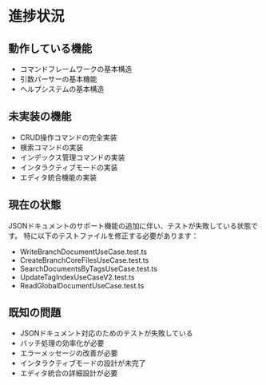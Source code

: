 # 進捗状況

## 動作している機能

- コマンドフレームワークの基本構造
- 引数パーサーの基本機能
- ヘルプシステムの基本構造

## 未実装の機能

- CRUD操作コマンドの完全実装
- 検索コマンドの実装
- インデックス管理コマンドの実装
- インタラクティブモードの実装
- エディタ統合機能の実装

## 現在の状態

JSONドキュメントのサポート機能の追加に伴い、テストが失敗している状態です。
特に以下のテストファイルを修正する必要があります：
- WriteBranchDocumentUseCase.test.ts
- CreateBranchCoreFilesUseCase.test.ts
- SearchDocumentsByTagsUseCase.test.ts 
- UpdateTagIndexUseCaseV2.test.ts
- ReadGlobalDocumentUseCase.test.ts

## 既知の問題

- JSONドキュメント対応のためのテストが失敗している
- バッチ処理の効率化が必要
- エラーメッセージの改善が必要
- インタラクティブモードの設計が未完了
- エディタ統合の詳細設計が必要
